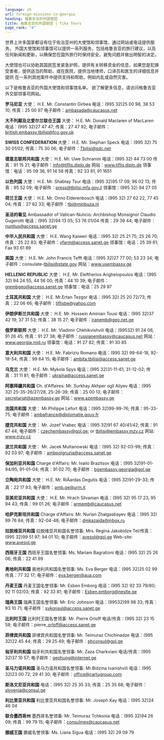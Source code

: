 ```yaml
---
language: zh
url: foreign-missions-in-georgia
heading: 格鲁吉亚的外国使团
title: 格鲁吉亚的外国使团 | Tika Tours
page_rank: "4"
---
```

<div class="row content-row"><!-- 902 (1)-->
<div class="col-xs-12 col-sm-6 col-md-6"><!-- 1249 -->

世界上许多国家都设有位于佐治亚州的大使馆和领事馆，通过网站或电话提供服务。 外国大使馆和领事馆可以提供一系列服务，包括格鲁吉亚的旅行建议，以及任何新闻和更新，以确保您在国外旅行时保持安全，避免问题并做出明智的决定。

</div>

<div class="col-xs-12 col-sm-6 col-md-6"><!-- 1250 -->

大使馆也可以协助其国民签发紧急护照，提供有关转移资金的信息，如果您是犯罪受害者，提供适当的帮助，或在医院，提供当地律师，口译员和医生的详细信息并提供 在一系列其他案件中提供支持和帮助，例如内乱或自然灾害。

</div>

</div>

<div class="row content-row"><!-- 903 (2)-->
<div class="col-xs-12"><!-- 1251 -->

以下是格鲁吉亚的外国大使馆和领事馆名单。 欲了解更多信息，请访问格鲁吉亚外交部领事司网站。

</div>

</div>

<div class="row content-row"><!-- 904 (3)-->
<div class="col-xs-12 col-sm-6 col-md-6"><!-- 1252 -->

**罗马尼亚**
大使： H.E. Mr. Constantin Girbea
电话：(995 32)25 00 98, 38 53 10; 传真：25 00 97
电子邮件：ambasada@caucasus.net


**大不列颠及北爱尔兰联合王国**
大使： H.E. Mr. Donald Maclaren of MacLaren
电话：(995 32)27 47 47; 传真：27 47 92;
电子邮件：british.embassy.tbilisi@fco.gov.uk


**SWISS CONFEDERATION**
大使： H.E. Mr. Stephan Speck
电话：(995 32) 75 30 01/02; 传真：75 30 06;
电子邮件：Tbilisi@sdc.net


**德意志联邦共和国**
大使： H.E. Mr. Uwe Schramm
电话：(995 32) 44 73 00 传真：91 15 21;
电子邮件：info@tiflis.diplo.de
网站：www.tiflis.diplo.de
领事馆：电话：95 09 36, 91 14 58 传真：92 33 81, 91 1651


**以色列国**
大使： H.E. Mr. Shabtay Tsur
电话：(995 32)95 17 09; 96 02 13; 传真：95 52 09;
电子邮件：press@tbilisi.mfa.gov.il
领事馆：(995 32) 94 27 05


**荷兰王国**
大使： H.E. Mr. Onno Elderenbosch
电话：(995 32) 27 62 22, 77 45 04; 传真：27 62 33;
电子邮件：tbi@minbuza.nl


**圣洁的看见**
Ambassador of Vatican\-Nuncio: Archbishop Monsignor Claudio Gugerotti
电话：(995 32)94 13 05; 53 76 01/04 传真：29 39 44;
电子邮件：nuntius@access.sanet.ge


**中华人民共和国**
大使： H.E. Wang Kaiwen
电话：(995 32) 25 21 75; 25 26 70; 传真：25 22 83;
电子邮件：yfarm@access.sanet.ge
领事馆：电话：25 39 61; Fax 93 61 89


**美国**
大使： H.E. Mr. John Francis Tefft
电话：(995 32)27 77 00; 53 23 34;
电子邮件：consulate\-tbilisi@state.gov
网站：www.usembassy.ge


**HELLENIC REPUBLIC**
大使： H.E. Mr. Eleftherios Anghelopoulos
电话：(995 32) 94 24 55, 44 56 00; 传真：44 10 39;
电子邮件：grembgeo@access.sanet.ge
领事馆：电话：25 29 97


**土耳其共和国**
大使： H.E. Mr.Ertan Tezgor
电话：(995 32) 25 20 72/73; 传真：22 06 66;
电子邮件：tiflisbe@yahoo.com


**伊朗伊斯兰共和国**
大使： H.E. Mr. Hossein Aminian Tousi
电话：(995 32)37 42 19; 37 31 53; 传真：38 15 27;
电子邮件：iranemb@geo.net.ge


**俄罗斯联邦**
大使： H.E. Mr. Vladimir Chkhikvishvili
电话：(99532) 91 24 06, 91 26 45; 传真：91 27 38;
电子邮件：russianembassy@caucasus.net
网站：www.georgia.mid.ru
领事馆：电话：91 27 82; 传真：91 30 85


**意大利共和国**
大使： H.E. Mr. Fabrizio Romano
电话：(995 32) 99\-64\-18, 92\-18\-54; 传真：99 64 15;
电子邮件：ambita.tbilisi@access.sanet.ge


**乌克兰**
大使： H.E. Mr. Mykola Spys
电话：(995 32)31\-11\-61, 31\-12\-02; 传真：31 11 81;
电子邮件：ukraina@access.sanet.ge


**阿塞拜疆共和国**
Ch. d'Affaires: Mr. Surkhay Akhper ogli Aliyev
电话：(995 32) 25\-35\-26/27/28, 25\-26\-39; 传真：25 00 13;
电子邮件：secretariat@azembassy.ge
网站：www.azembassy.ge


**法国共和国**
大使： Mr.Philippe Lefort
电话：(995 32)99\-99\-76; 传真：95\-33\-75;
电子邮件：ambafrance@diplomatie.gouv.fr

</div>

<div class="col-xs-12 col-sm-6 col-md-6"><!-- 1253 -->

**捷克共和国**
大使： Mr. Jozef Vrabec
电话：(995 32)91 67 40/41/42; 传真：91 67 44;
电子邮件：czechembassy@gol.ge; or tbilisi@embassy.mzv.cz
网站: www.mzv.cz


**波兰共和国**
大使： Mr. Jacek Multanowski
电话：(995 32) 92\-03\-98; 传真：92 03 97;
电子邮件：ambpolgruzja@access.sanet.ge


**保加利亚共和国**
Charge d'Affairs: Mr. Ivailo Brazitsov
电话：(995 32)91\-01\-94/95, 91\-01\-04; 传真：91 02 70;
电子邮件：bgembassy.georgia@gol.ge


**立陶宛共和国**
大使： H.E. Mr. RiÄardas Degutis
电话：(995 32)91\-29\-33; 传真：22 17 93;
电子邮件：amb.ge@urm.it


**亚美尼亚共和国**
大使： H.E. Mr. Hrach Silvanian
电话：(995 32) 95 17 23, 95 94 43; 传真：99 01 26;
电子邮件：armemb@caucasus.net


**哈萨克斯坦共和国**
Charge d'Affairs: Mr. Nurlan Zhalgasbayev
电话：(995 32) 99 76 84; 传真：92\-04\-48;
电子邮件：dmkazaida@inbox.ru


**拉脱维亚共和国**
拉脱维亚共和国名誉领事: Mrs. Regina Jakobidze
Tel/传真：(995 32)99 51 97; 94 01 10;
电子邮件：avesol@gol.ge Web\-site: www.avesol.ge


**西班牙王国**
西班牙王国名誉领事: Ms. Mariam Bagrationi
电话：(995 32) 25 26 06; 传真：22 41 99


**奥地利共和国**
奥地利共和国名誉领事: Ms. Eva Berger
电话：(995 32)25 02 99 传真：77 32 17;
电子邮件：eva.berger@aua.com


**丹麦王国**
丹麦王国名誉领事: Mr. Esben Emborg
电话：(995 32) 92 33 79/80; 92 11 02/03; 传真：92 33 81;
电子邮件：Esben.emborg@nestle.ge


**瑞典王国**
瑞典王国名誉领事: Mr. Eric Johnson
电话：(99532)99 98 33; 传真：93 10 71;
电子邮件：svkonsul@access.sanet.ge


**比利时王国**
比利时王国名誉领事: Mr. Pierre Orloff
电话/传真：(995 32) 23 15 58;
电子邮件：pierre\_orloff@access.sanet.ge


**菲律宾共和国**
菲律宾共和国名誉领事: Mr. Teimuraz Chichinadze
电话：(995 32)22 45 44; 传真：29 25 49;
电子邮件：phconsul@gol.ge


**匈牙利共和国**
匈牙利共和国名誉领事: Mr. Zaza Charkviani
电话/传真：(995 32)37 10 57;
电子邮件：geohung@internet.ge


**圣马力诺共和国**
圣马力诺共和国名誉领事: Mr.Bidzina Ivanishvili
电话：(995 32)23 00 72; 29 41 30;
电子邮件：office@cartugroup.com


**斯洛文尼亚共和国**
电话：(995 32) 25 35 33; 传真：25 35 68;
电子邮件：slovenia@consul.ge


**利比里亚共和国**
利比里亚共和国名誉领事: Mr. Joseph Kay
电话：(995 32)24 46 04


**联合墨西哥州**
墨西哥名誉领事: Mr. Teimuraz Tchkonia
电话：(995 32)94 26 09; 传真：99 79 15;
电子邮件：consulmex@caucasus.net


**挪威王国**
挪威名誉领事: Ms. Liana Sigua
电话：(995 32) 29 09 79

</div>

</div>

